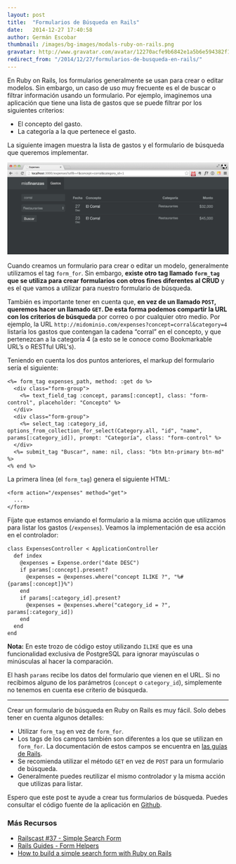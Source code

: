 ```yaml
---
layout: post
title:  "Formularios de Búsqueda en Rails"
date:   2014-12-27 17:40:58
author: Germán Escobar
thumbnail: /images/bg-images/modals-ruby-on-rails.png
gravatar: http://www.gravatar.com/avatar/12270acfe9b6842e1a5b6e594382f149.jpg?s=80
redirect_from: "/2014/12/27/formularios-de-busqueda-en-rails/"
---
```


En Ruby on Rails, los formularios generalmente se usan para crear o editar modelos. Sin embargo, un caso de uso muy frecuente es el de buscar o filtrar información usando un formulario. Por ejemplo, imaginemos una aplicación que tiene una lista de gastos que se puede filtrar por los siguientes criterios:<!--more-->

* El concepto del gasto.
* La categoría a la que pertenece el gasto.

La siguiente imagen muestra la lista de gastos y el formulario de búsqueda que queremos implementar.

![Mis Finanzas](/images/mis-finanzas.png)

Cuando creamos un formulario para crear o editar un modelo, generalmente utilizamos el tag `form_for`. Sin embargo, <strong>existe otro tag llamado `form_tag` que se utiliza para crear formularios con otros fines diferentes al CRUD</strong> y es el que vamos a utilizar para nuestro formulario de búsqueda.

También es importante tener en cuenta que, **en vez de un llamado `POST`, queremos hacer un llamado `GET`. De esta forma podemos compartir la URL con los criterios de búsqueda** por correo o por cualquier otro medio. Por ejemplo, la URL `http://midominio.com/expenses?concept=corral&category=4` listaría los gastos que contengan la cadena “corral” en el concepto, y que pertenezcan a la categoría 4 (a esto se le conoce como Bookmarkable URL’s o RESTful URL's).

Teniendo en cuenta los dos puntos anteriores, el markup del formulario sería el siguiente:

<pre><code class="overflow erb">&lt;%= form_tag expenses_path, method: :get do %&gt;
  &lt;div class=&quot;form-group&quot;&gt;
    &lt;%= text_field_tag :concept, params[:concept], class: &quot;form-control&quot;, placeholder: &quot;Concepto&quot; %&gt;
  &lt;/div&gt;
  &lt;div class=&quot;form-group&quot;&gt;
    &lt;%= select_tag :category_id, options_from_collection_for_select(Category.all, &quot;id&quot;, &quot;name&quot;, params[:category_id]), prompt: &quot;Categor&#237;a&quot;, class: &quot;form-control&quot; %&gt;
  &lt;/div&gt;
  &lt;%= submit_tag &quot;Buscar&quot;, name: nil, class: &quot;btn btn-primary btn-md&quot; %&gt;
&lt;% end %&gt;</code></pre>

La primera línea (el `form_tag`) genera el siguiente HTML:

<pre><code class="html">&lt;form action=&quot;/expenses&quot; method=&quot;get&quot;&gt;
  ...
&lt;/form&gt;</code></pre>

Fíjate que estamos enviando el formulario a la misma acción que utilizamos para listar los gastos (`/expenses`). Veamos la implementación de esa acción en el controlador:

<pre><code class="overflow ruby">class ExpensesController &lt; ApplicationController
  def index
    @expenses = Expense.order("date DESC")
    if params[:concept].present?
      @expenses = @expenses.where("concept ILIKE ?", "%#{params[:concept]}%")
    end
    if params[:category_id].present?
      @expenses = @expenses.where("category_id = ?", params[:category_id])
    end
  end
end</code></pre>

**Nota:** En este trozo de código estoy utilizando `ILIKE` que es una funcionalidad exclusiva de PostgreSQL para ignorar mayúsculas o minúsculas al hacer la comparación.

El hash `params` recibe los datos del formulario que vienen en el URL. Si no recibimos alguno de los parámetros (`concept` o `category_id`), simplemente no tenemos en cuenta ese criterio de búsqueda.

***

Crear un formulario de búsqueda en Ruby on Rails es muy fácil. Solo debes tener en cuenta algunos detalles:

* Utilizar `form_tag` en vez de `form_for`.
* Los tags de los campos también son diferentes a los que se utilizan en `form_for`. La documentación de estos campos se encuentra en [las guías de Rails](http://guides.rubyonrails.org/form_helpers.html).
* Se recomienda utilizar el método `GET` en vez de `POST` para un formulario de búsqueda.
* Generalmente puedes reutilizar el mismo controlador y la misma acción que utilizas para listar.

Espero que este post te ayude a crear tus formularios de búsqueda. Puedes consultar el código fuente de la aplicación en [Github](https://github.com/makeitrealcamp/rails-search-form).

### Más Recursos

* [Railscast #37 - Simple Search Form](http://railscasts.com/episodes/37-simple-search-form)
* [Rails Guides - Form Helpers](http://guides.rubyonrails.org/form_helpers.html)
* [How to build a simple search form with Ruby on Rails](http://www.jorgecoca.com/buils-search-form-ruby-rails/)